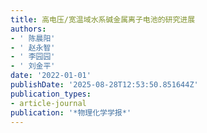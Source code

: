 ```yaml
---
title: 高电压/宽温域水系碱金属离子电池的研究进展
authors:
- ' 陈晨阳'
- ' 赵永智'
- ' 李园园'
- ' 刘金平'
date: '2022-01-01'
publishDate: '2025-08-28T12:53:50.851644Z'
publication_types:
- article-journal
publication: '*物理化学学报*'
---
```

